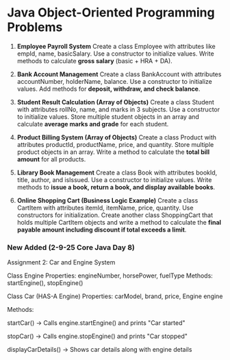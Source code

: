 # Java Object-Oriented Programming Problems

1. **Employee Payroll System** Create a class Employee with attributes like empId, name, basicSalary. Use a constructor to initialize values. Write methods to calculate **gross salary** (basic + HRA + DA).

2. **Bank Account Management** Create a class BankAccount with attributes accountNumber, holderName, balance. Use a constructor to initialize values. Add methods for **deposit, withdraw, and check balance**.

3. **Student Result Calculation (Array of Objects)** Create a class Student with attributes rollNo, name, and marks in 3 subjects. Use a constructor to initialize values. Store multiple student objects in an array and calculate **average marks and grade** for each student.

4. **Product Billing System (Array of Objects)** Create a class Product with attributes productId, productName, price, and quantity. Store multiple product objects in an array. Write a method to calculate the **total bill amount** for all products.

5. **Library Book Management** Create a class Book with attributes bookId, title, author, and isIssued. Use a constructor to initialize values. Write methods to **issue a book, return a book, and display available books**.

6. **Online Shopping Cart (Business Logic Example)** Create a class CartItem with attributes itemId, itemName, price, quantity. Use constructors for initialization. Create another class ShoppingCart that holds multiple CartItem objects and write a method to calculate the **final payable amount including discount if total exceeds a limit**.

### New Added (2-9-25 Core Java Day 8)

Assignment 2: Car and Engine System

Class Engine Properties: engineNumber, horsePower, fuelType Methods: startEngine(), stopEngine()

Class Car (HAS-A Engine) Properties: carModel, brand, price, Engine engine

Methods:

startCar() → Calls engine.startEngine() and prints "Car started"

stopCar() → Calls engine.stopEngine() and prints "Car stopped"

displayCarDetails() → Shows car details along with engine details
